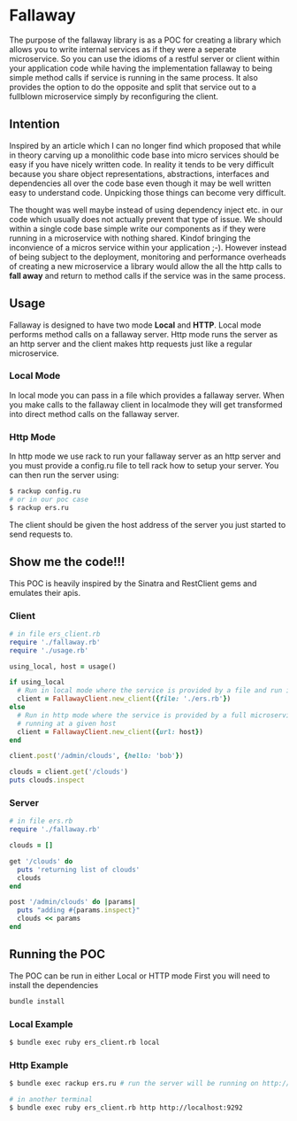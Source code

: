# Fallaway

The purpose of the fallaway library is as a POC for creating a library which allows you to write internal services as if they were a seperate microservice. So you can use the idioms of a restful server or client within your application code while having the implementation fallaway to being simple method calls if service is running in the same process. It also provides the option to do the opposite and split that service out to a fullblown microservice simply by reconfiguring the client.

## Intention

Inspired by an article which I can no longer find which proposed that while in theory carving up a monolithic code base into micro services should be easy if you have nicely written code. In reality it tends to be very difficult because you share object representations, abstractions, interfaces and dependencies all over the code base even though it may be well written easy to understand code. Unpicking those things can become very difficult.

The thought was well maybe instead of using dependency inject etc. in our code which usually does not actually prevent that type of issue. We should within a single code base simple write our components as if they were running in a microservice with nothing shared. Kindof bringing the inconvience of a micros service within your application ;-). However instead of being subject to the deployment, monitoring and performance overheads of creating a new microservice a library would allow the all the http calls to **fall away** and return to method calls if the service was in the same process.

## Usage

Fallaway is designed to have two mode **Local** and **HTTP**. Local mode performs method calls on a fallaway server. Http mode runs the server as an http server and the client makes http requests just like a regular microservice.

### Local Mode
In local mode you can pass in a file which provides a fallaway server. When you make calls to the fallaway client in localmode they will get transformed into direct method calls on the fallaway server.

### Http Mode
In http mode we use rack to run your fallaway server as an http server and you must provide a config.ru file to tell rack how to setup your server. You can then run the server using:
```bash
$ rackup config.ru
# or in our poc case
$ rackup ers.ru
```

The client should be given the host address of the server you just started to send requests to.


## Show me the code!!!

This POC is heavily inspired by the Sinatra and RestClient gems and emulates their apis.

### Client

```ruby
# in file ers_client.rb
require './fallaway.rb'
require './usage.rb'

using_local, host = usage()

if using_local
  # Run in local mode where the service is provided by a file and run in the same process
  client = FallawayClient.new_client({file: './ers.rb'})
else
  # Run in http mode where the service is provided by a full microservice 
  # running at a given host
  client = FallawayClient.new_client({url: host})
end

client.post('/admin/clouds', {hello: 'bob'})

clouds = client.get('/clouds')
puts clouds.inspect
```

### Server

```ruby
# in file ers.rb
require './fallaway.rb'

clouds = [] 

get '/clouds' do
  puts 'returning list of clouds'
  clouds
end

post '/admin/clouds' do |params|
  puts "adding #{params.inspect}"
  clouds << params
end
```

## Running the POC

The POC can be run in either Local or HTTP mode
First you will need to install the dependencies
```bash
bundle install
```

### Local Example
```bash
$ bundle exec ruby ers_client.rb local
```

### Http Example
```bash
$ bundle exec rackup ers.ru # run the server will be running on http://localhost:9292/clouds

# in another terminal
$ bundle exec ruby ers_client.rb http http://localhost:9292
```
